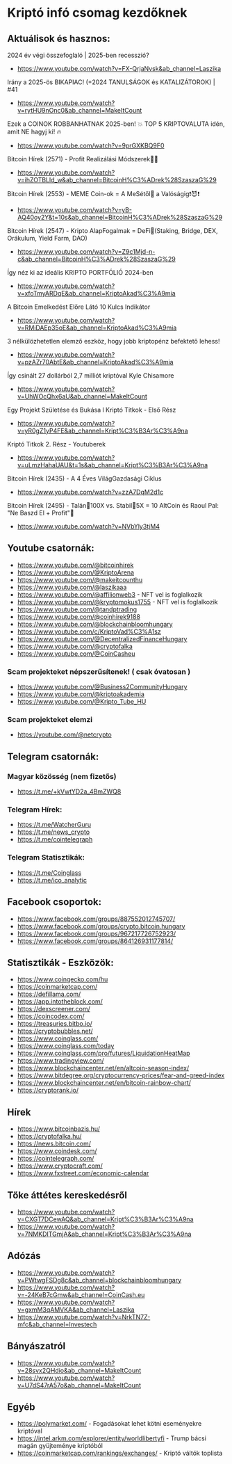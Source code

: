 # Kriptó infó csomag kezdőknek

## Aktuálisok és hasznos:

2024 év végi összefoglaló | 2025-ben recesszió?
- https://www.youtube.com/watch?v=FX-QrjaNvsk&ab_channel=Laszika

Irány a 2025-ös BIKAPIAC! (+2024 TANULSÁGOK és KATALIZÁTOROK) | #41
- https://www.youtube.com/watch?v=rytHU9nOnc0&ab_channel=MakeItCount

Ezek a COINOK ROBBANHATNAK 2025-ben! 💥 TOP 5 KRIPTOVALUTA idén, amit NE hagyj ki! 🔥
- https://www.youtube.com/watch?v=9prGXKBQ9F0

Bitcoin Hírek (2571) - Profit Realizálási Módszerek🖖🧐
- https://www.youtube.com/watch?v=ihZOTBLld_w&ab_channel=BitcoinH%C3%ADrek%28SzaszaG%29

Bitcoin Hírek (2553) - MEME Coin-ok = A MeSétől🤡 a Valóságig❗😈❗
- https://www.youtube.com/watch?v=yB-AQ40oy2Y&t=10s&ab_channel=BitcoinH%C3%ADrek%28SzaszaG%29

Bitcoin Hírek (2547) - Kripto AlapFogalmak = DeFi🧐(Staking, Bridge, DEX, Orákulum, Yield Farm, DAO)
- https://www.youtube.com/watch?v=Z9c1Mjd-n-c&ab_channel=BitcoinH%C3%ADrek%28SzaszaG%29

Így néz ki az ideális KRIPTO PORTFÓLIÓ 2024-ben
- https://www.youtube.com/watch?v=xfoTmyARDqE&ab_channel=KriptoAkad%C3%A9mia

A Bitcoin Emelkedést Előre Látó 10 Kulcs Indikátor
- https://www.youtube.com/watch?v=RMiDAEp35oE&ab_channel=KriptoAkad%C3%A9mia

3 nélkülözhetetlen elemző eszköz, hogy jobb kriptopénz befektető lehess!
- https://www.youtube.com/watch?v=pzAZr70AbtE&ab_channel=KriptoAkad%C3%A9mia

Így csinált 27 dollárból 2,7 milliót kriptóval Kyle Chisamore
- https://www.youtube.com/watch?v=UhWOcQhx6aU&ab_channel=MakeItCount

Egy Projekt Születése és Bukása l Kriptó Titkok - Első Rész
- https://www.youtube.com/watch?v=yR0gZ1yP4FE&ab_channel=Kript%C3%B3Ar%C3%A9na

Kriptó Titkok 2. Rész - Youtuberek
- https://www.youtube.com/watch?v=uLmzHahaUAU&t=1s&ab_channel=Kript%C3%B3Ar%C3%A9na

Bitcoin Hírek (2435) - A 4 Éves VilágGazdasági Ciklus
- https://www.youtube.com/watch?v=zzA7DqM2d1c

Bitcoin Hírek (2495) - Talán🤡100X vs. Stabil🧐5X = 10 AltCoin és Raoul Pal: "Ne Baszd El + Profit"🖖
- https://www.youtube.com/watch?v=NVbYly3tjM4

## Youtube csatornák:

 - https://www.youtube.com/@bitcoinhirek
 - https://www.youtube.com/@KriptoArena
 - https://www.youtube.com/@makeitcounthu
 - https://www.youtube.com/@laszikaaa
 - https://www.youtube.com/@affilionweb3 - NFT vel is foglalkozik
 - https://www.youtube.com/@kryptomokus1755 - NFT vel is foglalkozik
 - https://www.youtube.com/@tandptrading
 - https://www.youtube.com/@coinhirek9188
 - https://www.youtube.com/@blockchainbloomhungary
 - https://www.youtube.com/c/KriptoVad%C3%A1sz
 - https://www.youtube.com/@DecentralizedFinanceHungary
 - https://www.youtube.com/@cryptofalka
 - https://www.youtube.com/@CoinCasheu

### Scam projekteket népszerűsítenek! ( csak óvatosan )

 - https://www.youtube.com/@Business2CommunityHungary
 - https://www.youtube.com/@kriptoakademia
 - https://www.youtube.com/@Kripto_Tube_HU

### Scam projekteket elemzi
- https://youtube.com/@netcrypto

## Telegram csatornák:

### Magyar közösség (nem fizetős)
- https://t.me/+kVwtYD2a_4BmZWQ8

### Telegram Hírek:
- https://t.me/WatcherGuru
- https://t.me/news_crypto
- https://t.me/cointelegraph

### Telegram Statisztikák:
- https://t.me/Coinglass
- https://t.me/ico_analytic

## Facebook csoportok:
- https://www.facebook.com/groups/887552012745707/
- https://www.facebook.com/groups/crypto.bitcoin.hungary
- https://www.facebook.com/groups/967217726752923/
- https://www.facebook.com/groups/864126931177814/

## Statisztikák - Eszközök:
- https://www.coingecko.com/hu
- https://coinmarketcap.com/
- https://defillama.com/
- https://app.intotheblock.com/
- https://dexscreener.com/
- https://coincodex.com/
- https://treasuries.bitbo.io/
- https://cryptobubbles.net/
- https://www.coinglass.com/
- https://www.coinglass.com/today
- https://www.coinglass.com/pro/futures/LiquidationHeatMap
- https://www.tradingview.com/
- https://www.blockchaincenter.net/en/altcoin-season-index/
- https://www.bitdegree.org/cryptocurrency-prices/fear-and-greed-index
- https://www.blockchaincenter.net/en/bitcoin-rainbow-chart/
- https://cryptorank.io/

## Hírek
- https://www.bitcoinbazis.hu/
- https://cryptofalka.hu/
- https://news.bitcoin.com/
- https://www.coindesk.com/
- https://cointelegraph.com/
- https://www.cryptocraft.com/
- https://www.fxstreet.com/economic-calendar

## Tőke áttétes kereskedésről
- https://www.youtube.com/watch?v=CXGT7DCewAQ&ab_channel=Kript%C3%B3Ar%C3%A9na
- https://www.youtube.com/watch?v=7NMKDITGmjA&ab_channel=Kript%C3%B3Ar%C3%A9na

## Adózás 
- https://www.youtube.com/watch?v=PWtwgFSDg8c&ab_channel=blockchainbloomhungary
- https://www.youtube.com/watch?v=-24KeB7cGmw&ab_channel=CoinCash.eu
- https://www.youtube.com/watch?v=gxmM3qAMVKA&ab_channel=Laszika
- https://www.youtube.com/watch?v=NrkTN7Z-mfc&ab_channel=Investech

## Bányászatról
- https://www.youtube.com/watch?v=28svx2QHdio&ab_channel=MakeItCount
- https://www.youtube.com/watch?v=U7dS47rA57o&ab_channel=MakeItCount

## Egyéb
- https://polymarket.com/ - Fogadásokat lehet kötni eseményekre kriptóval
- https://intel.arkm.com/explorer/entity/worldlibertyfi - Trump bácsi magán gyüjteménye kriptóból
- https://coinmarketcap.com/rankings/exchanges/ - Kriptó váltók toplista




